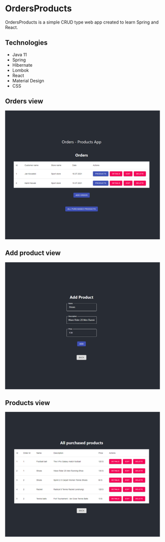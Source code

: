 # OrdersProducts

OrdersProducts is a simple CRUD type web app created to learn Spring and React. 

## Technologies
* Java 11
* Spring
* Hibernate
* Lombok
* React
* Material Design
* CSS

## Orders view
![orders view image](readmeImages/ordersView.png)

## Add product view
![add product view image](readmeImages/addProductView.png)

## Products view
![products view image](readmeImages/allProductsView.png)
